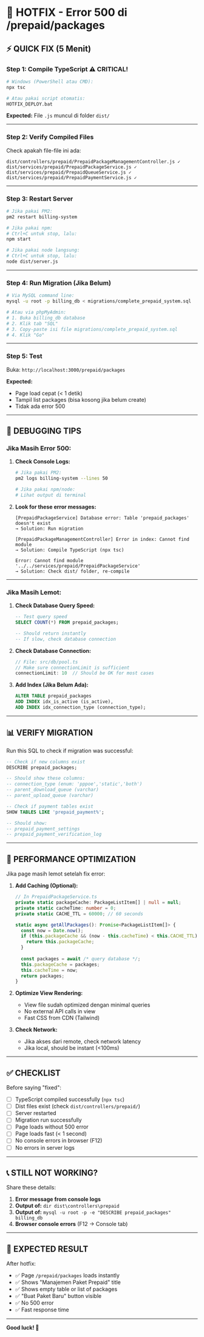 # 🔧 HOTFIX - Error 500 di /prepaid/packages

## ⚡ **QUICK FIX (5 Menit)**

### **Step 1: Compile TypeScript** ⚠️ CRITICAL!

```bash
# Windows (PowerShell atau CMD):
npx tsc

# Atau pakai script otomatis:
HOTFIX_DEPLOY.bat
```

**Expected:** File `.js` muncul di folder `dist/`

---

### **Step 2: Verify Compiled Files**

Check apakah file-file ini ada:
```
dist/controllers/prepaid/PrepaidPackageManagementController.js ✓
dist/services/prepaid/PrepaidPackageService.js ✓
dist/services/prepaid/PrepaidQueueService.js ✓
dist/services/prepaid/PrepaidPaymentService.js ✓
```

---

### **Step 3: Restart Server**

```bash
# Jika pakai PM2:
pm2 restart billing-system

# Jika pakai npm:
# Ctrl+C untuk stop, lalu:
npm start

# Jika pakai node langsung:
# Ctrl+C untuk stop, lalu:
node dist/server.js
```

---

### **Step 4: Run Migration (Jika Belum)**

```bash
# Via MySQL command line:
mysql -u root -p billing_db < migrations/complete_prepaid_system.sql

# Atau via phpMyAdmin:
# 1. Buka billing_db database
# 2. Klik tab "SQL"
# 3. Copy-paste isi file migrations/complete_prepaid_system.sql
# 4. Klik "Go"
```

---

### **Step 5: Test**

Buka: `http://localhost:3000/prepaid/packages`

**Expected:**
- Page load cepat (< 1 detik)
- Tampil list packages (bisa kosong jika belum create)
- Tidak ada error 500

---

## 🐛 **DEBUGGING TIPS**

### **Jika Masih Error 500:**

1. **Check Console Logs:**
   ```bash
   # Jika pakai PM2:
   pm2 logs billing-system --lines 50
   
   # Jika pakai npm/node:
   # Lihat output di terminal
   ```

2. **Look for these error messages:**
   ```
   [PrepaidPackageService] Database error: Table 'prepaid_packages' doesn't exist
   → Solution: Run migration
   
   [PrepaidPackageManagementController] Error in index: Cannot find module
   → Solution: Compile TypeScript (npx tsc)
   
   Error: Cannot find module '../../services/prepaid/PrepaidPackageService'
   → Solution: Check dist/ folder, re-compile
   ```

---

### **Jika Masih Lemot:**

1. **Check Database Query Speed:**
   ```sql
   -- Test query speed
   SELECT COUNT(*) FROM prepaid_packages;
   
   -- Should return instantly
   -- If slow, check database connection
   ```

2. **Check Database Connection:**
   ```typescript
   // File: src/db/pool.ts
   // Make sure connectionLimit is sufficient
   connectionLimit: 10  // Should be OK for most cases
   ```

3. **Add Index (Jika Belum Ada):**
   ```sql
   ALTER TABLE prepaid_packages 
   ADD INDEX idx_is_active (is_active),
   ADD INDEX idx_connection_type (connection_type);
   ```

---

## 📊 **VERIFY MIGRATION**

Run this SQL to check if migration was successful:

```sql
-- Check if new columns exist
DESCRIBE prepaid_packages;

-- Should show these columns:
-- connection_type (enum: 'pppoe','static','both')
-- parent_download_queue (varchar)
-- parent_upload_queue (varchar)

-- Check if payment tables exist
SHOW TABLES LIKE 'prepaid_payment%';

-- Should show:
-- prepaid_payment_settings
-- prepaid_payment_verification_log
```

---

## 🚀 **PERFORMANCE OPTIMIZATION**

Jika page masih lemot setelah fix error:

1. **Add Caching (Optional):**
   ```typescript
   // In PrepaidPackageService.ts
   private static packageCache: PackageListItem[] | null = null;
   private static cacheTime: number = 0;
   private static CACHE_TTL = 60000; // 60 seconds
   
   static async getAllPackages(): Promise<PackageListItem[]> {
     const now = Date.now();
     if (this.packageCache && (now - this.cacheTime) < this.CACHE_TTL) {
       return this.packageCache;
     }
     
     const packages = await /* query database */;
     this.packageCache = packages;
     this.cacheTime = now;
     return packages;
   }
   ```

2. **Optimize View Rendering:**
   - View file sudah optimized dengan minimal queries
   - No external API calls in view
   - Fast CSS from CDN (Tailwind)

3. **Check Network:**
   - Jika akses dari remote, check network latency
   - Jika local, should be instant (<100ms)

---

## ✅ **CHECKLIST**

Before saying "fixed":

- [ ] TypeScript compiled successfully (`npx tsc`)
- [ ] Dist files exist (check `dist/controllers/prepaid/`)
- [ ] Server restarted
- [ ] Migration run successfully
- [ ] Page loads without 500 error
- [ ] Page loads fast (< 1 second)
- [ ] No console errors in browser (F12)
- [ ] No errors in server logs

---

## 📞 **STILL NOT WORKING?**

Share these details:
1. **Error message from console logs**
2. **Output of:** `dir dist\controllers\prepaid`
3. **Output of:** `mysql -u root -p -e "DESCRIBE prepaid_packages" billing_db`
4. **Browser console errors** (F12 → Console tab)

---

## 🎯 **EXPECTED RESULT**

After hotfix:
- ✅ Page `/prepaid/packages` loads instantly
- ✅ Shows "Manajemen Paket Prepaid" title
- ✅ Shows empty table or list of packages
- ✅ "Buat Paket Baru" button visible
- ✅ No 500 error
- ✅ Fast response time

---

**Good luck! 🚀**

